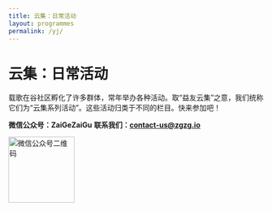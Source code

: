```yaml
---
title: 云集：日常活动
layout: programmes
permalink: /yj/
---
```


# 云集：日常活动

载歌在谷社区孵化了许多群体，常年举办各种活动。取“益友云集”之意，我们统称它们为“云集系列活动”。这些活动归类于不同的栏目。快来参加吧！

**微信公众号：ZaiGeZaiGu**
**联系我们：<contact-us@zgzg.io>**

<img id="yj-img" alt="微信公众号二维码" src="https://res.cloudinary.com/zaigezaigu/image/upload/v1634266692/zgzg-io-website/qrcode_abc5e1.png" height=130 />
